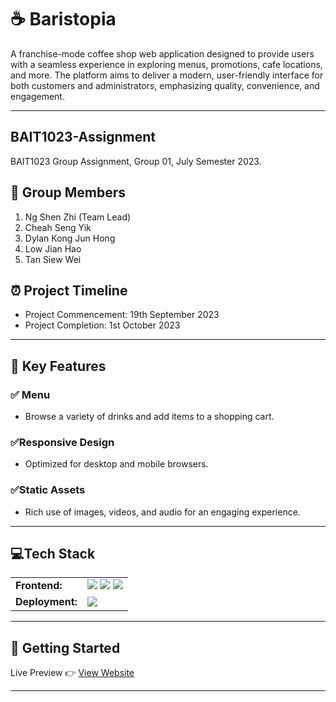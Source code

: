# ☕ Baristopia

A franchise-mode coffee shop web application designed to provide users with a seamless experience in exploring menus, promotions, cafe locations, and more. The platform aims to deliver a modern, user-friendly interface for both customers and administrators, emphasizing quality, convenience, and engagement.

---

## BAIT1023-Assignment
BAIT1023 Group Assignment, Group 01, July Semester 2023.

## 👥 Group Members

1. Ng Shen Zhi (Team Lead)
2. Cheah Seng Yik
3. Dylan Kong Jun Hong
4. Low Jian Hao
5. Tan Siew Wei

## ⏰ Project Timeline 

- Project Commencement: 19th September 2023
- Project Completion: 1st October 2023

---

## 🔑 Key Features

### ✅ Menu
- Browse a variety of drinks and add items to a shopping cart.
### ✅Responsive Design
- Optimized for desktop and mobile browsers.
### ✅Static Assets
- Rich use of images, videos, and audio for an engaging experience.

---

## 💻Tech Stack
<table>
  <tr>
    <td>
      <b>Frontend:</b>
    </td>
    <td>
      <img src="https://img.shields.io/badge/HTML5-E34F26?style=for-the-badge&logo=html5&logoColor=white" />
      <img src="https://img.shields.io/badge/CSS3-1572B6?style=for-the-badge&logo=css3&logoColor=white"/>
      <img src="https://img.shields.io/badge/JavaScript-323330?style=for-the-badge&logo=javascript&logoColor=F7DF1E" />
    </td>
  </tr>
  <tr>
    <td>
      <b>Deployment:</b>
    </td>
    <td>
      <img src="https://img.shields.io/badge/Netlify-00C7B7?style=for-the-badge&logo=netlify&logoColor=white" />
    </td>
  </tr>
</table>

---

## 🚀 Getting Started
Live Preview 👉 <a href="https://baristopia.netlify.app">View Website</a>

---






